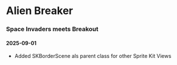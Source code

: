 #  Alien Breaker
### Space Invaders meets Breakout

#### 2025-09-01
- Added SKBorderScene als parent class for other Sprite Kit Views



